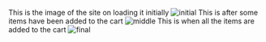 This is the image of the site on loading it initially
![initial](..\images\img1.png)
This is after some items have been added to the cart
![middle](..\images\image2.png)
This is when all the items are added to the cart
![final](..\images\image3.png)